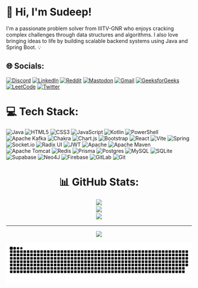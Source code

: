 # 👋 Hi, I'm Sudeep!
I'm a passionate problem solver from IIITV-GNR who enjoys cracking complex challenges through data structures and algorithms. I also love bringing ideas to life by building scalable backend systems using Java and Spring Boot. 💡


## 🌐 Socials:
[![Discord](https://img.shields.io/badge/Discord-%237289DA.svg?logo=discord&logoColor=white)](https://discord.gg/sudeepgupta04_88547)
[![LinkedIn](https://img.shields.io/badge/LinkedIn-%230077B5.svg?logo=linkedin&logoColor=white)](https://linkedin.com/in/SudeepGupta)
[![Reddit](https://img.shields.io/badge/Reddit-%23FF4500.svg?logo=reddit&logoColor=white)](https://reddit.com/user/Key-Training-9825)
[![Mastodon](https://img.shields.io/badge/-Mastodon-%232B90D9?logo=mastodon&logoColor=white)](https://mastodon.social/@SudeepGupta)
[![Gmail](https://img.shields.io/badge/Email-D14836?logo=gmail&logoColor=white)](mailto:sudeepkgupta2001@gmail.com)
[![GeeksforGeeks](https://img.shields.io/badge/GeeksforGeeks-2F8D46?logo=geeksforgeeks&logoColor=white)](https://www.geeksforgeeks.org/user/sudeepkguqd9b/)
[![LeetCode](https://img.shields.io/badge/LeetCode-FFA116?logo=leetcode&logoColor=white)](https://leetcode.com/u/Sudeep-Gupta04/)
[![Twitter](https://img.shields.io/badge/Twitter-1DA1F2?logo=twitter&logoColor=white)]([https://twitter.com/Sudeep_Gupta04](https://x.com/SudeepGupt95828))


# 💻 Tech Stack:
![Java](https://img.shields.io/badge/java-%23ED8B00.svg?style=for-the-badge&logo=openjdk&logoColor=white) ![HTML5](https://img.shields.io/badge/html5-%23E34F26.svg?style=for-the-badge&logo=html5&logoColor=white) ![CSS3](https://img.shields.io/badge/css3-%231572B6.svg?style=for-the-badge&logo=css3&logoColor=white) ![JavaScript](https://img.shields.io/badge/javascript-%23323330.svg?style=for-the-badge&logo=javascript&logoColor=%23F7DF1E) ![Kotlin](https://img.shields.io/badge/kotlin-%237F52FF.svg?style=for-the-badge&logo=kotlin&logoColor=white) ![PowerShell](https://img.shields.io/badge/PowerShell-%235391FE.svg?style=for-the-badge&logo=powershell&logoColor=white) ![Apache Kafka](https://img.shields.io/badge/Apache%20Kafka-000?style=for-the-badge&logo=apachekafka) ![Chakra](https://img.shields.io/badge/chakra-%234ED1C5.svg?style=for-the-badge&logo=chakraui&logoColor=white) ![Chart.js](https://img.shields.io/badge/chart.js-F5788D.svg?style=for-the-badge&logo=chart.js&logoColor=white) ![Bootstrap](https://img.shields.io/badge/bootstrap-%238511FA.svg?style=for-the-badge&logo=bootstrap&logoColor=white) ![React](https://img.shields.io/badge/react-%2320232a.svg?style=for-the-badge&logo=react&logoColor=%2361DAFB) ![Vite](https://img.shields.io/badge/vite-%23646CFF.svg?style=for-the-badge&logo=vite&logoColor=white) ![Spring](https://img.shields.io/badge/spring-%236DB33F.svg?style=for-the-badge&logo=spring&logoColor=white) ![Socket.io](https://img.shields.io/badge/Socket.io-black?style=for-the-badge&logo=socket.io&badgeColor=010101) ![Radix UI](https://img.shields.io/badge/radix%20ui-161618.svg?style=for-the-badge&logo=radix-ui&logoColor=white) ![JWT](https://img.shields.io/badge/JWT-black?style=for-the-badge&logo=JSON%20web%20tokens) ![Apache](https://img.shields.io/badge/apache-%23D42029.svg?style=for-the-badge&logo=apache&logoColor=white) ![Apache Maven](https://img.shields.io/badge/Apache%20Maven-C71A36?style=for-the-badge&logo=Apache%20Maven&logoColor=white) ![Apache Tomcat](https://img.shields.io/badge/apache%20tomcat-%23F8DC75.svg?style=for-the-badge&logo=apache-tomcat&logoColor=black) ![Redis](https://img.shields.io/badge/redis-%23DD0031.svg?style=for-the-badge&logo=redis&logoColor=white) ![Prisma](https://img.shields.io/badge/Prisma-3982CE?style=for-the-badge&logo=Prisma&logoColor=white) ![Postgres](https://img.shields.io/badge/postgres-%23316192.svg?style=for-the-badge&logo=postgresql&logoColor=white) ![MySQL](https://img.shields.io/badge/mysql-4479A1.svg?style=for-the-badge&logo=mysql&logoColor=white) ![SQLite](https://img.shields.io/badge/sqlite-%2307405e.svg?style=for-the-badge&logo=sqlite&logoColor=white) ![Supabase](https://img.shields.io/badge/Supabase-3ECF8E?style=for-the-badge&logo=supabase&logoColor=white) ![Neo4J](https://img.shields.io/badge/Neo4j-008CC1?style=for-the-badge&logo=neo4j&logoColor=white) ![Firebase](https://img.shields.io/badge/firebase-a08021?style=for-the-badge&logo=firebase&logoColor=ffcd34) ![GitLab](https://img.shields.io/badge/gitlab-%23181717.svg?style=for-the-badge&logo=gitlab&logoColor=white) ![Git](https://img.shields.io/badge/git-%23F05033.svg?style=for-the-badge&logo=git&logoColor=white)
<div align="center">

# 📊 GitHub Stats:

![](https://github-readme-stats.vercel.app/api?username=Sudeep-Gupta04&theme=radical&hide_border=false&include_all_commits=false&count_private=false)<br/>
![](https://nirzak-streak-stats.vercel.app/?user=Sudeep-Gupta04&theme=radical&hide_border=false)<br/>
![](https://github-readme-stats.vercel.app/api/top-langs/?username=Sudeep-Gupta04&theme=radical&hide_border=false&include_all_commits=false&count_private=false&layout=compact)

---

[![](https://visitcount.itsvg.in/api?id=Sudeep-Gupta04&icon=0&color=0)](https://visitcount.itsvg.in)

</div>


<!-- Proudly created with GPRM ( https://gprm.itsvg.in ) -->

<div align="center">
  
![snake gif](https://github.com/Sudeep-Gupta04/Sudeep-Gupta04/blob/output/github-snake-dark.svg)

</div>
